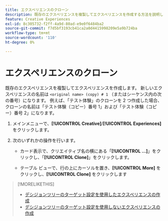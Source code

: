 ```yaml
---
title: エクスペリエンスのクローン
description: 既存のエクスペリエンスを複製してエクスペリエンスを作成する方法を説明します。
feature: Creative Experiences
exl-id: 8c305732-f2ff-4a9d-80ad-e9e0f6484ba2
source-git-commit: f7d5bf3193cb41ca2a0d4415998209e5a9b724ba
workflow-type: tm+mt
source-wordcount: '110'
ht-degree: 0%

---
```


# エクスペリエンスのクローン

<!-- "Duplicate" like for creatives and bundles? If we change this, change text throughout -->

既存のエクスペリエンスを複製してエクスペリエンスを作成します。 新しいエクスペリエンスの名前は `<original name> (copy) # 1` （またはシーケンス内の次の番号）になります。 例えば、「テスト体験」のクローンを 2 つ作成した場合、クローンの名前は「テスト体験（コピー）番号 1」および「テスト体験（コピー）番号 2」になります。

1. メインメニューで、**[!UICONTROL Creative]**/**[!UICONTROL Experiences]** をクリックします。

1. 次のいずれかの操作を行います。

   * カード表示で、クリエイティブ名の横にある「**[!UICONTROL ...]**」をクリックし、「**[!UICONTROL Clone]**」をクリックします。

   * テーブル ビューで、行の上にカーソルを置き、**[!UICONTROL More]** をクリックし、**[!UICONTROL Clone]** をクリックします

>[!MORELIKETHIS]
>
>* [&#x200B; デシジョンツリーのターゲット設定を使用したエクスペリエンスの作成 &#x200B;](experience-create-targeting.md)
>* [&#x200B; デシジョンツリーのターゲット設定を使用しないエクスペリエンスの作成 &#x200B;](experience-create-no-targeting.md)
